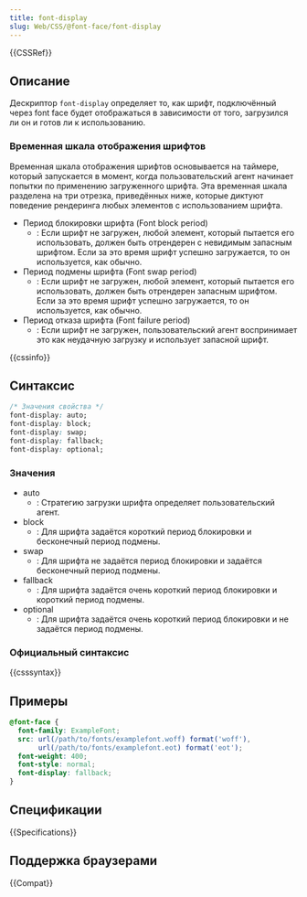 ```yaml
---
title: font-display
slug: Web/CSS/@font-face/font-display
---
```

{{CSSRef}}

## Описание

Дескриптор `font-display` определяет то, как шрифт, подключённый через font face будет отображаться в зависимости от того, загрузился ли он и готов ли к использованию.

### Временная шкала отображения шрифтов

Временная шкала отображения шрифтов основывается на таймере, который запускается в момент, когда пользовательский агент начинает попытки по применению загруженного шрифта. Эта временная шкала разделена на три отрезка, приведённых ниже, которые диктуют поведение рендеринга любых элементов с использованием шрифта.

- Период блокировки шрифта (Font block period)
  - : Если шрифт не загружен, любой элемент, который пытается его использовать, должен быть отрендерен с невидимым запасным шрифтом. Если за это время шрифт успешно загружается, то он используется, как обычно.
- Период подмены шрифта (Font swap period)
  - : Если шрифт не загружен, любой элемент, который пытается его использовать, должен быть отрендерен запасным шрифтом. Если за это время шрифт успешно загружается, то он используется, как обычно.
- Период отказа шрифта (Font failure period)
  - : Если шрифт не загружен, пользовательский агент воспринимает это как неудачную загрузку и использует запасной шрифт.

{{cssinfo}}

## Синтаксис

```css
/* Значения свойства */
font-display: auto;
font-display: block;
font-display: swap;
font-display: fallback;
font-display: optional;
```

### Значения

- auto
  - : Стратегию загрузки шрифта определяет пользовательский агент.
- block
  - : Для шрифта задаётся короткий период блокировки и бесконечный период подмены.
- swap
  - : Для шрифта не задаётся период блокировки и задаётся бесконечный период подмены.
- fallback
  - : Для шрифта задаётся очень короткий период блокировки и короткий период подмены.
- optional
  - : Для шрифта задаётся очень короткий период блокировки и не задаётся период подмены.

### Официальный синтаксис

{{csssyntax}}

## Примеры

```css
@font-face {
  font-family: ExampleFont;
  src: url(/path/to/fonts/examplefont.woff) format('woff'),
       url(/path/to/fonts/examplefont.eot) format('eot');
  font-weight: 400;
  font-style: normal;
  font-display: fallback;
}
```

## Спецификации

{{Specifications}}

## Поддержка браузерами

{{Compat}}
